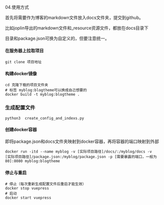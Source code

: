 04.使用方式

首先将需要作为博客的markdown文件放入docs文件夹，提交到github。

比如joplin导出的markdown文件和_resource资源文件，都放在docs目录下

目录和package.json可换为自定义的，但要注意统一。

#### 在服务器上拉取项目

```shell
git clone 项目地址
```

#### 构建docker镜像

```shell
cd 克隆下载的项目文件夹
# 标签 myblog:blogtheme可以换成自己想要的
docker build -t myblog:blogtheme .
```

### 生成配置文件

```shell
python3  create_config_and_indexs.py
```

#### 创建docker容器

即将package.json和docs文件夹映射到docker容器，再将容器的端口映射到外部

```shell
docker run -itd --name myblog -v [实际项目路径]/docs/:/myblog/docs -v [实际项目路径]/package.json:/myblog/package.json -p [需要暴露的端口，一般为80]:8080 myblog:blogtheme
```

#### 停止与重启

```shell
# 停止（每次重新生成配置文件后重启才能生效）
docker stop vuepress
# 启动
docker start vuepress
```
